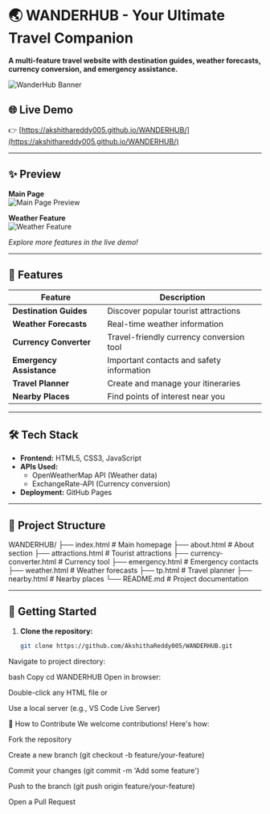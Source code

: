 # 🌏 WANDERHUB - Your Ultimate Travel Companion  

**A multi-feature travel website with destination guides, weather forecasts, currency conversion, and emergency assistance.**  

![WanderHub Banner](https://github.com/user-attachments/assets/a9786c41-695f-434f-bf78-98bb8d206b26)

## 🌐 Live Demo
👉 [https://akshithareddy005.github.io/WANDERHUB/](https://akshithareddy005.github.io/WANDERHUB/)

---

## ✨ Preview
**Main Page**  
![Main Page Preview](https://github.com/user-attachments/assets/a2798d29-fc58-4f72-abaf-054f05ebd398)

**Weather Feature**  
![Weather Feature](https://github.com/user-attachments/assets/a48bb2d8-5156-4ee9-b6c5-89f6ea296795)

*Explore more features in the live demo!*

---

## 🚀 Features
| Feature | Description |
|---------|-------------|
| **Destination Guides** | Discover popular tourist attractions |
| **Weather Forecasts** | Real-time weather information |
| **Currency Converter** | Travel-friendly currency conversion tool |
| **Emergency Assistance** | Important contacts and safety information |
| **Travel Planner** | Create and manage your itineraries |
| **Nearby Places** | Find points of interest near you |

---

## 🛠️ Tech Stack
- **Frontend:** HTML5, CSS3, JavaScript
- **APIs Used:**
  - OpenWeatherMap API (Weather data)
  - ExchangeRate-API (Currency conversion)
- **Deployment:** GitHub Pages

---

## 📂 Project Structure
WANDERHUB/
├── index.html # Main homepage
├── about.html # About section
├── attractions.html # Tourist attractions
├── currency-converter.html # Currency tool
├── emergency.html # Emergency contacts
├── weather.html # Weather forecasts
├── tp.html # Travel planner
├── nearby.html # Nearby places
└── README.md # Project documentation


---

## 🚀 Getting Started
1. **Clone the repository:**
   ```bash
   git clone https://github.com/AkshithaReddy005/WANDERHUB.git
Navigate to project directory:

bash
Copy
cd WANDERHUB
Open in browser:

Double-click any HTML file or

Use a local server (e.g., VS Code Live Server)

🤝 How to Contribute
We welcome contributions! Here's how:

Fork the repository

Create a new branch (git checkout -b feature/your-feature)

Commit your changes (git commit -m 'Add some feature')

Push to the branch (git push origin feature/your-feature)

Open a Pull Request


